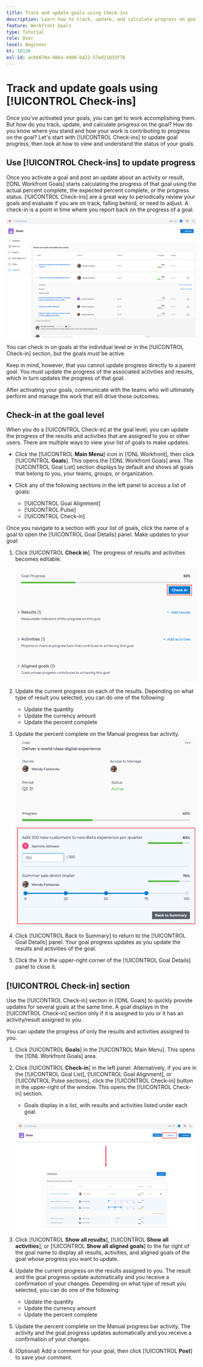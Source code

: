 ```yaml
---
title: Track and update goals using Check-ins
description: Learn how to track, update, and calculate progress on goals in [!DNL Workfront Goals].
feature: Workfront Goals
type: Tutorial
role: User
level: Beginner
kt: 10126
exl-id: acb6670a-486a-4d88-b422-57ed21833f76
---
```

# Track and update goals using [!UICONTROL Check-ins]

Once you've activated your goals, you can get to work accomplishing them. But how do you track, update, and calculate progress on the goal? How do you know where you stand and how your work is contributing to progress on the goal? Let's start with [!UICONTROL Check-ins] to update goal progress, then look at how to view and understand the status of your goals.

## Use [!UICONTROL Check-ins] to update progress

Once you activate a goal and post an update about an activity or result, [!DNL Workfront Goals] starts calculating the progress of that goal using the actual percent complete, the expected percent complete, or the progress status. [!UICONTROL Check-ins] are a great way to periodically review your goals and evaluate if you are on track, falling behind, or need to adjust. A check-in is a point in time where you report back on the progress of a goal. 

![A screenshot of the [!UICONTROL Check-ins] area in [!DNL Workfront Goals]](assets/09-workfront-goals-check-ins.png)

You can check in on goals at the individual level or in the [!UICONTROL Check-in] section, but the goals must be active.

Keep in mind, however, that you cannot update progress directly to a parent goal. You must update the progress of the associated activities and results, which in turn updates the progress of that goal.

After activating your goals, communicate with the teams who will ultimately perform and manage the work that will drive these outcomes.

## Check-in at the goal level

When you do a [!UICONTROL Check-in] at the goal level, you can update the progress of the results and activities that are assigned to you or other users. There are multiple ways to view your list of goals to make updates.

* Click the [!UICONTROL **Main Menu**] icon in [!DNL Workfront], then click [!UICONTROL **Goals**]. This opens the [!DNL Workfront Goals] area. The [!UICONTROL Goal List] section displays by default and shows all goals that belong to you, your teams, groups, or organization.
* Click any of the following sections in the left panel to access a list of goals: 

  * [!UICONTROL Goal Alignment]
  * [!UICONTROL Pulse]
  * [!UICONTROL Check-in]

Once you navigate to a section with your list of goals, click the name of a goal to open the [!UICONTROL Goal Details] panel. Make updates to your goal:

1. Click [!UICONTROL **Check in**]. The progress of results and activities becomes editable.

    ![A screenshot of the [!UICONTROL Check in] button in [!DNL Workfront Goals]](assets/10-workfront-goals-check-in-goal-level.png)

1. Update the current progress on each of the results. Depending on what type of result you selected, you can do one of the following:
  
   * Update the quantity
   * Update the currency amount
   * Update the percent complete

1. Update the percent complete on the Manual progress bar activity.
    ![A screenshot of the [!UICONTROL Goal Detials] panel in [!DNL Workfront Goals]](assets/11-workfront-goals-goal-level-update-result-and-activity.png)

1. Click [!UICONTROL Back to Summary] to return to the [!UICONTROL Goal Details] panel. Your goal progress updates as you update the results and activities of the goal.

1. Click the X in the upper-right corner of the [!UICONTROL Goal Details] panel to close it.

## [!UICONTROL Check-in] section

Use the [!UICONTROL Check-in] section in [!DNL Goals] to quickly provide updates for several goals at the same time. A goal displays in the [!UICONTROL Check-in] section only if it is assigned to you or it has an activity/result assigned to you.

You can update the progress of only the results and activities assigned to you. 

1. Click [!UICONTROL **Goals**] in the [!UICONTROL Main Menu]. This opens the [!DNL Workfront Goals] area.

1. Click [!UICONTROL **Check-in**] in the left panel. Alternatively, if you are in the [!UICONTROL Goal List], [!UICONTROL Goal Alignment], or [!UICONTROL Pulse sections], click the [!UICONTROL Check-in] button in the upper-right of the window. This opens the [!UICONTROL Check-in] section.
   * Goals display in a list, with results and activities listed under each goal.

    ![A screenshot of the [!UICONTROL Check-in] button and section in [!DNL Workfront Goals]](assets/12-workfront-goals-check-in-section-merged.jpeg)

1. Click [!UICONTROL **Show all results**], [!UICONTROL **Show all activities**], or [!UICONTROL **Show all aligned goals**] to the far right of the goal name to display all results, activities, and aligned goals of the goal whose progress you want to update.

1. Update the current progress on the results assigned to you. The result and the goal progress update automatically and you receive a confirmation of your changes. Depending on what type of result you selected, you can do one of the following:

   * Update the quantity
   * Update the currency amount
   * Update the percent complete

1. Update the percent complete on the Manual progress bar activity. The activity and the goal progress updates automatically and you receive a confirmation of your changes.

1. (Optional) Add a comment for your goal, then click [!UICONTROL **Post**] to save your comment.
